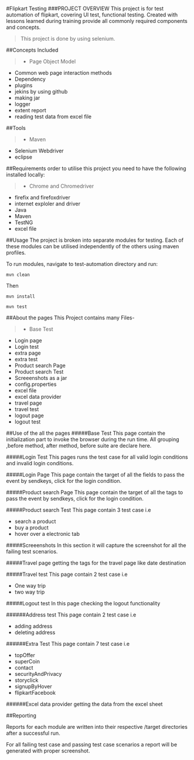 #Flipkart Testing
###PROJECT OVERVIEW
This project is for test automation of flipkart, covering UI test, functional testing. Created with lessons learned during training  provide all commonly required components and concepts.

>This project is done by using selenium.

##Concepts Included
>* Page Object Model
* Common web page interaction methods
* Dependency
* plugins
* jekins by using github
* making jar
* logger
* extent report
* reading test data from excel file

##Tools
>* Maven
* Selenium Webdriver
* eclipse


##Requirements
order to utilise this project you need to have the following installed locally:
>* Chrome and Chromedriver
* firefix and firefoxdriver
* internet exploler and driver
* Java 
* Maven
* TestNG
* excel file


##Usage
The project is broken into separate modules for testing. Each of these modules can be utilised independently of the others using maven profiles.

To run modules, navigate to test-automation directory and run:

``` commands
mvn clean
 ```
Then
 
 ``` commands
 mvn install
 ```
 ``` commands
 mvn test
 ```


##About the pages
This Project contains many Files-
>* Base Test
* Login page
* Login test
* extra page
* extra test
* Product search Page
* Product search Test
* Screeenshots as a jar
* config.properties
* excel file 
* excel data provider
* travel page
* travel test
* logout page
* logout test

##Use of the all the pages
#####Base Test
This page contain the initialization part to invoke the browser during the run time.
All grouping ,before method, after method, before suite are declare here.

#####Login Test
This pages runs the test case for all valid login conditions and invalid login conditions.

#####Login Page
This page contain the target of all the fields to pass the event by sendkeys, click for the login condition.

#####Product search Page
This page contain the target of all the tags to pass the event by sendkeys, click for the login condition.

#####Product search Test
This page contain 3 test case i.e 
* search a product
* buy a product
* hover over a electronic tab


#####Screeenshots
In this section it will capture the screenshot for all the failing test scenarios.

#####Travel page
getting the tags for the travel page like date destination

#####Travel test
This page contain 2 test case i.e 
* One way trip
* two way trip

#####Logout test
In this page checking the logout functionality

######Address test
This page contain 2 test case i.e 
* adding address
* deleting address

######Extra Test
This page contain 7 test case i.e 
* topOffer
* superCoin
* contact
* securityAndPrivacy
* storyclick
* signupByHover
* flipkartFacebook

######Excel data provider
getting the data from the excel sheet

##Reporting
 
Reports for each module are written into their respective /target directories after a successful run.

For all failing test case and passing test case scenarios a report will be generated with proper screenshot.